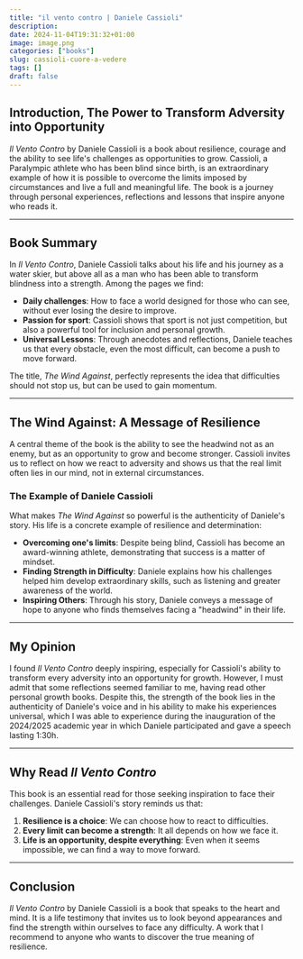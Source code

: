 ```yaml
---
title: "il vento contro | Daniele Cassioli"
description: 
date: 2024-11-04T19:31:32+01:00
image: image.png
categories: ["books"]
slug: cassioli-cuore-a-vedere
tags: []
draft: false
---
```


## Introduction, The Power to Transform Adversity into Opportunity
*Il Vento Contro* by Daniele Cassioli is a book about resilience, courage and the ability to see life's challenges as opportunities to grow. Cassioli, a Paralympic athlete who has been blind since birth, is an extraordinary example of how it is possible to overcome the limits imposed by circumstances and live a full and meaningful life. The book is a journey through personal experiences, reflections and lessons that inspire anyone who reads it.

---

## Book Summary
In *Il Vento Contro*, Daniele Cassioli talks about his life and his journey as a water skier, but above all as a man who has been able to transform blindness into a strength. Among the pages we find:
- **Daily challenges**: How to face a world designed for those who can see, without ever losing the desire to improve.
- **Passion for sport**: Cassioli shows that sport is not just competition, but also a powerful tool for inclusion and personal growth.
- **Universal Lessons**: Through anecdotes and reflections, Daniele teaches us that every obstacle, even the most difficult, can become a push to move forward.

The title, *The Wind Against*, perfectly represents the idea that difficulties should not stop us, but can be used to gain momentum.

---

## The Wind Against: A Message of Resilience
A central theme of the book is the ability to see the headwind not as an enemy, but as an opportunity to grow and become stronger. Cassioli invites us to reflect on how we react to adversity and shows us that the real limit often lies in our mind, not in external circumstances.

### The Example of Daniele Cassioli
What makes *The Wind Against* so powerful is the authenticity of Daniele's story. His life is a concrete example of resilience and determination:
- **Overcoming one's limits**: Despite being blind, Cassioli has become an award-winning athlete, demonstrating that success is a matter of mindset.
- **Finding Strength in Difficulty**: Daniele explains how his challenges helped him develop extraordinary skills, such as listening and greater awareness of the world.
- **Inspiring Others**: Through his story, Daniele conveys a message of hope to anyone who finds themselves facing a "headwind" in their life.

---

## My Opinion
I found *Il Vento Contro* deeply inspiring, especially for Cassioli's ability to transform every adversity into an opportunity for growth. However, I must admit that some reflections seemed familiar to me, having read other personal growth books. Despite this, the strength of the book lies in the authenticity of Daniele's voice and in his ability to make his experiences universal, which I was able to experience during the inauguration of the 2024/2025 academic year in which Daniele participated and gave a speech lasting 1:30h.

---

## Why Read *Il Vento Contro*
This book is an essential read for those seeking inspiration to face their challenges. Daniele Cassioli's story reminds us that:
1. **Resilience is a choice**: We can choose how to react to difficulties.
2. **Every limit can become a strength**: It all depends on how we face it.
3. **Life is an opportunity, despite everything**: Even when it seems impossible, we can find a way to move forward.

---

## Conclusion
*Il Vento Contro* by Daniele Cassioli is a book that speaks to the heart and mind. It is a life testimony that invites us to look beyond appearances and find the strength within ourselves to face any difficulty. A work that I recommend to anyone who wants to discover the true meaning of resilience.
